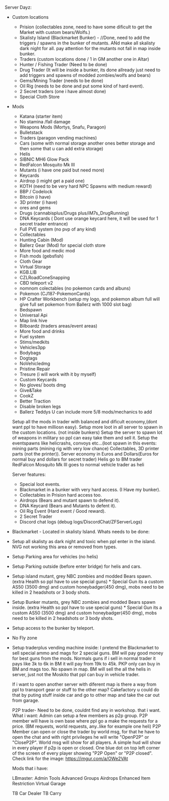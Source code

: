 Server Dayz:

- Custom locations
  * Prision (collectables zone, need to have some dificult to get the Market with custom bears/Wolfs.)
  * Skalisty Island (Blackmarket Bunker) - //Done, need to add the triggers / spawns in the bunker   of                                   mutants. ANd make all skalisty dark night for all.
                                        pay attention for the mutants not fall in map inside bunker.
  * Traders (custom locations done / 1 in GM another one in Altar) 
  * Hunter / Fishing Trader (Need to be done)
  * Drug Trader (It will be inside a bunker, its done allready just need to add triggers and spawns of  modded zombies/wolfs and bears)
  * Gems/Mining Trader (needs to be done)
  * Oil Rig (needs to be done and put some kind of hard event).
  * 2 Secret traders (one i have almost done)
  * Special Cloth Store
 
- Mods
  * Katana (starter item)
  * No stamina /fall damage
  * Weapons Mods    (Mortys, Snafu, Paragon)
  * Bulletstack
  * Traders (paragon vending machines)
  * Cars (some with normal storage another ones better storage and then some that u can add extra storage)
  * Helis
  * SIBNIC MH6 Glow Pack
  * RedFalcon Mosquito Mk III
  * Mutants (i have one paid but need more)
  * Keycards
  * Airdrop (i might get a paid one)
  * KOTH (need to be very hard NPC Spawns with medium reward)
  * BBP / Codelock
  * Bitcoin (i have)
  * 3D printer (i have)
  * ores and gems
  * Drugs (cannabisplus/Drugs plus/iM7s_DrugRunning)
  * DNA Keycards ( Dont use orange keycard here, it will be used for 1 secret trader entrance)
  * Full PVE system (no pvp of any kind)
  * Collectables
  * Hunting Cabin (Mod)
  * Ballerz Gear (Mod) for special cloth store
  * More food and medic mod
  * Fish mods (gebsfish)
  * Cloth Gear
  * Virtual Storage
  * KGB.LIB
  * CZLRoadConeSnapping
  * CBD teleport v2
  * nomnom colectables (no pokemon cards and albuns)
  * Pokemon (CJ187-PokemonCards) 
  * HP Crafter Workbench (setup my logo, and pokemon album full will give full set pokemon from Ballerz with 1000 slot bag)
  * Bedspawn
  * Universal Api
  * Map link hive
  * Bilboardz (traders areas/event areas)
  * More food and drinks
  * Fuel system
  * Stims/medkits
  * Vehicles3pp
  * Bodybags
  * Dogtags
  * NoVehicledmg
  * Pristine Repair
  * Tresure (i will work with it by myself)
  * Custom Keycards
  * No gloves/ boots dmg
  * Give&Take
  * CookZ
  * Better Traction
  * Disable broken legs
  * Ballerz Teddys
   U can include more 5/8 mods/mechanics to add

   Setup all the mods in trader with balanced and dificult economy,(dont want ppl to have milliosn easy).
   Setup more loot in all server to spawn in the custom locations. (not inside bunkers)
   Setup the server to spawn lot of weapons in military so ppl can easy take them and sell it.
   Setup the eventspawns like helicrashs, convoys etc...(loot spawn in this events: mining parts (mining rig with very low chance) Collectables, 3D printer parts (not the printer)).
   Server economy in Euros and Dollars(Euros for normal buy and dollars for secret trader)
   Helis go to BM trader 
   RedFalcon Mosquito Mk III goes to normal vehicle trader as heli

   Server features:
   - Special loot events.
   - Blackmarket in a bunker with very hard access. (I Have my bunker).
   - Collectables in Prision hard access too.
   - Airdrops (Bears and mutant spawn to defend it).
   - DNA Keycard (Bears and Mutants to defent it).
   - Oil Rig Event (Hard event / Good reward).
   - 2 Secret Trader 
   - Discord chat logs (debug logs/DiscordChat/ZFServerLogs)

* Blackmarket - Located in skalisty Island. Whats needs to be done:
- Setup all skalisty as dark night and toxic when ppl enter in the island. NVG not working this area or removed from types.
- Setup Parking area for vehicles (no helis)
- Setup Parking outside (before enter bridge) for helis and cars.
- Setup island mutant, grey NBC zombies and modded Bears spawn. (extra Health so ppl have to use special guns) * Special Gun its a custom AS50 (3500 dmg) and custom honeybadger(450 dmg), mobs need to be killed in 2 headshots or 3 body shots.
- Setup Bunker mutants, grey NBC zombies and modded Bears spawn inside. (extra Health so ppl have to use special guns) * Special Gun its a custom AS50 (3500 dmg) and custom honeybadger(450 dmg), mobs need to be killed in 2 headshots or 3 body shots.
- Setup access to the bunker by teleport.
- No Fly zone
- Setup traderplus vending machine inside:
  I pretend the Blackmarket to sell special ammo and mags for 2 special guns. 
  BM will pay good money for best guns from the mods. Normals guns if i sell in normal trader it pays like 3k to 6k in BM it will pay from 19k to 45k.
  PKP only can buy in BM and mags too. No spawn in map.
  BM will sell the all the helis in server, just not the Moskito that ppl can buy in vehicle trader.



  If i want to open another server with diferent map is there a way from ppl to transport gear or stuff to the other map? Cakefactory u could do that by puting stuff inside car and go to other map and take the car out from garage.

  P2P trader- Need to be done, couldnt find any in workshop. that i want. 
  What i want:
  Admin can setup a few members as p2p group.
  P2P member will have is own base where ppl go a make the requests for a price. (BM requests, world requests, any..like for example one heli)
  P2P Member can open or close the trader by world msg, for that he have to open the chat and with right privileges he will write "OpenP2P" or "CloseP2P". World msg will show for all players.
  A simple hud will show in every player if p2p is open or closed. One blue dot on top left corner of the screen of every player showing "P2P Open" or "P2P closed".
  Check link for the image: https://imgur.com/a/OWe2VAt
   

   Mods that i have: 

   LBmaster:
   Admin Tools
   Advanced Groups
   Airdrops
   Enhanced Item Restriction
   Virtual Garage

   TB Car Dealer
   TB Carry

